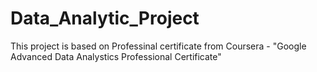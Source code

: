 # Data_Analytic_Project
This project is based on Professinal certificate from Coursera - "Google Advanced Data Analystics Professional Certificate"
